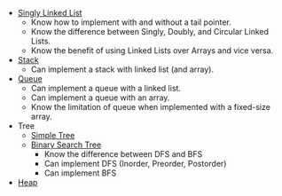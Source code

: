 - [Singly Linked List](./linked-list)
  - Know how to implement with and without a tail pointer.
  - Know the difference between Singly, Doubly, and Circular Linked Lists.
  - Know the benefit of using Linked Lists over Arrays and vice versa.
- [Stack](./stack)
  - Can implement a stack with linked list (and array).
- [Queue](./queue)
  - Can implement a queue with a linked list.
  - Can implement a queue with an array.
  - Know the limitation of queue when implemented with a fixed-size array.
- Tree
  - [Simple Tree](./tree/simple-tree/)
  - [Binary Search Tree](./tree/binary-search-tree/)
    - Know the difference between DFS and BFS
    - Can implement DFS (Inorder, Preorder, Postorder)
    - Can implement BFS
- [Heap](./heap/)
